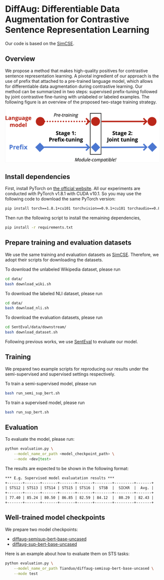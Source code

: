 # DiffAug: Differentiable Data Augmentation for Contrastive Sentence Representation Learning

Our code is based on the [SimCSE](https://github.com/princeton-nlp/SimCSE).

## Overview

We propose a method that makes high-quality positives for contrastive sentence representation learning. A pivotal ingredient of our approach is the use of prefix that attached to a pre-trained language model, which allows for differentiable data augmentation during contrastive learning. Our method can be summarized in two steps: supervised prefix-tuning followed by joint contrastive fine-tuning with unlabeled or labeled examples. The following figure is an overview of the proposed two-stage training strategy.

![](overview.png)


## Install dependencies

First, install PyTorch on [the official website](https://pytorch.org). All our experiments are conducted with PyTorch v1.8.1 with CUDA v10.1. So you may use the following code to download the same PyTorch version:

```bash
pip install torch==1.8.1+cu101 torchvision==0.9.1+cu101 torchaudio==0.8.1 -f https://download.pytorch.org/whl/torch_stable.html
```

Then run the following script to install the remaining dependencies,
```bash
pip install -r requirements.txt
```

## Prepare training and evaluation datasets

We use the same training and evaluation datasets as [SimCSE](https://github.com/princeton-nlp/SimCSE). Therefore, we adopt their scripts for downloading the datasets.

To download the unlabeled Wikipedia dataset, please run
```bash
cd data/
bash download_wiki.sh
```

To download the labeled NLI dataset, please run
```bash
cd data/
bash download_nli.sh
```

To download the evaluation datasets, please run
```bash
cd SentEval/data/downstream/
bash download_dataset.sh
```
Following previous works, we use [SentEval](https://github.com/facebookresearch/SentEval) to evaluate our model.

## Training

We prepared two example scripts for reproducing our results under the semi-supervised and supervised settings respectively.

To train a semi-supervised model, please run
```bash
bash run_semi_sup_bert.sh
```

To train a supervised model, please run
```bash
bash run_sup_bert.sh
```

## Evaluation

To evaluate the model, please run:
```bash
python evaluation.py \
    --model_name_or_path <model_checkpoint_path> \
    --mode <dev|test>
```
The results are expected to be shown in the following format:
```
*** E.g. Supervised model evaluatation results ***
+-------+-------+-------+-------+-------+--------+---------+-------+
| STS12 | STS13 | STS14 | STS15 | STS16 |  STSB  |  SICKR  |  Avg. |
+-------+-------+-------+-------+-------+--------+---------+-------+
| 77.40 | 85.24 | 80.50 | 86.85 | 82.59 | 84.12  |  80.29  | 82.43 |
+-------+-------+-------+-------+-------+--------+---------+-------+
```
## Well-trained model checkpoints
We prepare two model checkpoints:
- [diffaug-semisup-bert-base-uncased](https://huggingface.co/Tianduo/diffaug-semisup-bert-base-uncased)
- [diffaug-sup-bert-base-uncased](https://huggingface.co/Tianduo/diffaug-sup-bert-base-uncased)

Here is an example about how to evaluate them on STS tasks:

```bash
python evaluation.py \
    --model_name_or_path Tianduo/diffaug-semisup-bert-base-uncased \
    --mode test
```


